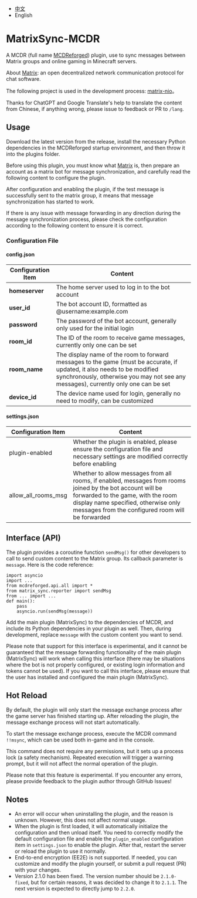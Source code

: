 - [中文](https://github.com/Mooling0602/MatrixSync-MCDR/blob/main/README.md)
- English

# MatrixSync-MCDR
A MCDR (full name [MCDReforged](https://mcdreforged.com/)) plugin, use to sync messages between Matrix groups and online gaming in Minecraft servers.

About [Matrix](https://matrix.org/): an open decentralized network communication protocol for chat software.

The following project is used in the development process: [matrix-nio](https://pypi.org/project/matrix-nio/)。

Thanks for ChatGPT and Google Translate's help to translate the content from Chinese, if anything wrong, please issue to feedback or PR to `/lang`.

## Usage
Download the latest version from the release, install the necessary Python dependencies in the MCDReforged startup environment, and then throw it into the plugins folder.

Before using this plugin, you must know what [Matrix](https://matrix.org/) is, then prepare an account as a matrix bot for message synchronization, and carefully read the following content to configure the plugin.

After configuration and enabling the plugin, if the test message is successfully sent to the matrix group, it means that message synchronization has started to work.

If there is any issue with message forwarding in any direction during the message synchronization process, please check the configuration according to the following content to ensure it is correct.

### Configuration File
#### config.json

| Configuration Item | Content |
| - | - |
| **homeserver** | The home server used to log in to the bot account |
| **user_id** | The bot account ID, formatted as @username:example.com |
| **password** | The password of the bot account, generally only used for the initial login |
| **room_id** | The ID of the room to receive game messages, currently only one can be set |
| **room_name** | The display name of the room to forward messages to the game (must be accurate, if updated, it also needs to be modified synchronously, otherwise you may not see any messages), currently only one can be set |
| **device_id** | The device name used for login, generally no need to modify, can be customized |

#### settings.json

| Configuration Item | Content |
| - | - |
| plugin-enabled | Whether the plugin is enabled, please ensure the configuration file and necessary settings are modified correctly before enabling |
| allow_all_rooms_msg | Whether to allow messages from all rooms, if enabled, messages from rooms joined by the bot account will be forwarded to the game, with the room display name specified, otherwise only messages from the configured room will be forwarded |

## Interface (API)
The plugin provides a coroutine function `sendMsg()` for other developers to call to send custom content to the Matrix group. Its callback parameter is `message`. Here is the code reference:
```
import asyncio
import ...
from mcdreforged.api.all import *
from matrix_sync.reporter import sendMsg
from ... import ...
def main():
    pass
    asyncio.run(sendMsg(message))
```
Add the main plugin (MatrixSync) to the dependencies of MCDR, and include its Python dependencies in your plugin as well. Then, during development, replace `message` with the custom content you want to send.

Please note that support for this interface is experimental, and it cannot be guaranteed that the message forwarding functionality of the main plugin (MatrixSync) will work when calling this interface (there may be situations where the bot is not properly configured, or existing login information and tokens cannot be used). If you want to call this interface, please ensure that the user has installed and configured the main plugin (MatrixSync).

## Hot Reload

By default, the plugin will only start the message exchange process after the game server has finished starting up. After reloading the plugin, the message exchange process will not start automatically.

To start the message exchange process, execute the MCDR command `!!msync`, which can be used both in-game and in the console.

This command does not require any permissions, but it sets up a process lock (a safety mechanism). Repeated execution will trigger a warning prompt, but it will not affect the normal operation of the plugin.

Please note that this feature is experimental. If you encounter any errors, please provide feedback to the plugin author through GitHub Issues!

## Notes
- An error will occur when uninstalling the plugin, and the reason is unknown. However, this does not affect normal usage.
- When the plugin is first loaded, it will automatically initialize the configuration and then unload itself. You need to correctly modify the default configuration file and enable the `plugin_enabled` configuration item in `settings.json` to enable the plugin. After that, restart the server or reload the plugin to use it normally.
- End-to-end encryption (EE2E) is not supported. If needed, you can customize and modify the plugin yourself, or submit a pull request (PR) with your changes.
- Version 2.1.0 has been fixed. The version number should be `2.1.0-fixed`, but for certain reasons, it was decided to change it to `2.1.1`. The next version is expected to directly jump to `2.2.0`.